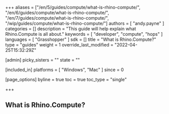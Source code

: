 +++
aliases = ["/en/5/guides/compute/what-is-rhino-compute/", "/en/6/guides/compute/what-is-rhino-compute/", "/en/7/guides/compute/what-is-rhino-compute/", "/wip/guides/compute/what-is-rhino-compute/"]
authors = [ "andy.payne" ]
categories = []
description = "This guide will help explain what Rhino.Compute is all about."
keywords = [ "developer", "compute", "hops" ]
languages = [ "Grasshopper" ]
sdk = []
title = "What is Rhino.Compute?"
type = "guides"
weight = 1
override_last_modified = "2022-04-25T15:32:29Z"

[admin]
picky_sisters = ""
state = ""

[included_in]
platforms = [ "Windows", "Mac" ]
since = 0

[page_options]
byline = true
toc = true
toc_type = "single"

+++
## What is Rhino.Compute?